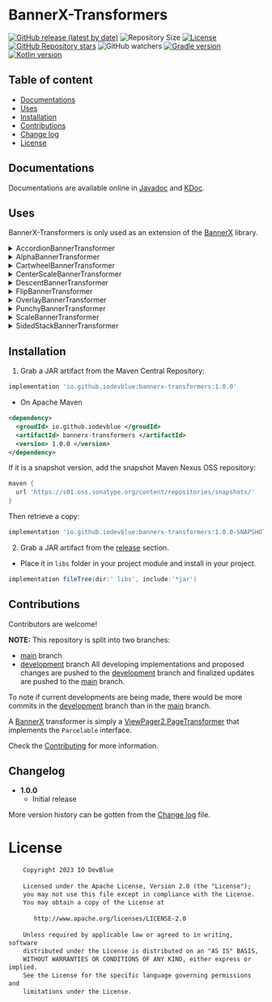 BannerX-Transformers
====================

[<img alt="GitHub release (latest by date)" src="https://img.shields.io/github/v/release/IODevBlue/BannerX-Transformers?label=Current Version&color=2CCCE4&style=for-the-badge&labelColor=0109B6">](https://github.com/IODevBlue/BannerX-Transformers/releases) <img alt="Repository Size" src="https://img.shields.io/github/repo-size/IODevBlue/BannerX-Transformers?color=2CCCE4&style=for-the-badge&labelColor=0109B6"> [<img alt="License" src="https://img.shields.io/github/license/IODevBlue/BannerX-Transformers?color=2CCCE4&style=for-the-badge&labelColor=0109B6">](http://www.apache.org/licenses/LICENSE-2.0) [<img alt="GitHub Repository stars" src="https://img.shields.io/github/stars/IODevBlue/BannerX-Transformers?color=2CCCE4&style=for-the-badge&labelColor=0109B6">](https://github.com/IODevBlue/BannerX-Transformers/stargazers)
<img alt="GitHub watchers" src="https://img.shields.io/github/watchers/IODevBlue/BannerX-Transformers?label=Repository Watchers&color=2CCCE4&style=for-the-badge&labelColor=0109B6"> [<img alt="Gradle version" src="https://img.shields.io/static/v1?label=Gradle version&message=7.5.1&color=2CCCE4&style=for-the-badge&labelColor=0109B6">](https://docs.gradle.org/7.5.1/release-notes) [<img alt="Kotlin version" src="https://img.shields.io/static/v1?label=Kotlin version&message=1.7.10&color=2CCCE4&style=for-the-badge&labelColor=0109B6">](https://KOTLINlang.org/docs/whatsnew1720)

Table of content
----------------
- [Documentations](https://github.com/IODevBlue/BannerX-Transformers/tree/main#documentations)
- [Uses](https://github.com/IODevBlue/BannerX-Transformerstree/main#uses)
- [Installation](https://github.com/IODevBlue/BannerX-Transformerstree/main#installation)
- [Contributions](https://github.com/IODevBlue/BannerX-Transformerstree/main#contributions)
- [Change log](https://github.com/IODevBlue/BannerX-Transformerstree/main#change-log)
- [License](https://github.com/IODevBlue/BannerX-Transformerstree/main#license)

Documentations
--------------
Documentations are available online in [Javadoc](https://raw.githack.com/IODevBlue/BannerX-Transformers/main/_docs/javadoc/index.html) and [KDoc](https://raw.githack.com/IODevBlue/BannerX-Transformers/main/_docs/html/index.html).

Uses
----
BannerX-Transformers is only used as an extension of the [BannerX](https://github.com/IODevBlue/BannerX) library.

<details>
  <summary>AccordionBannerTransformer</summary>
  <p align="center"><img src="https://github.com/IODevBlue/sample-previews/blob/main/api/android/bannerx-transformers/accordion.gif" alt="AccordionBannerTransformer"></p>
</details>

<details>
  <summary>AlphaBannerTransformer</summary>
  <p align="center"><img src="https://github.com/IODevBlue/sample-previews/blob/main/api/android/bannerx-transformers/alpha.gif" alt="AlphaBannerTransformer"></p>
</details>

<details>
  <summary>CartwheelBannerTransformer</summary>
  <p align="center"><img src="https://github.com/IODevBlue/sample-previews/blob/main/api/android/bannerx-transformers/cartwheel.gif" alt="CartwheelBannerTransformer"></p>
</details>

<details>
  <summary>CenterScaleBannerTransformer</summary>
  <p align="center"><img src="https://github.com/IODevBlue/sample-previews/blob/main/api/android/bannerx-transformers/centerscale.gif" alt="CenterScaleBannerTransformer"></p>
</details>

<details>
  <summary>DescentBannerTransformer</summary>
  <p align="center"><img src="https://github.com/IODevBlue/sample-previews/blob/main/api/android/bannerx-transformers/descent.gif" alt="DescentBannerTransformer"></p>
</details>

<details>
  <summary>FlipBannerTransformer</summary>
  <p align="center"><img src="https://github.com/IODevBlue/sample-previews/blob/main/api/android/bannerx-transformers/flip.gif" alt="FlipBannerTransformer"></p>
</details>

<details>
  <summary>OverlayBannerTransformer</summary>
  <p align="center"><img src="https://github.com/IODevBlue/sample-previews/blob/main/api/android/bannerx-transformers/overlay.gif" alt="OverlayBannerTransformer"></p>
</details>

<details>
  <summary>PunchyBannerTransformer</summary>
  <p align="center"><img src="https://github.com/IODevBlue/sample-previews/blob/main/api/android/bannerx-transformers/punchy.gif" alt="PunchyBannerTransformer"></p>
</details>

<details>
  <summary>ScaleBannerTransformer</summary>
  <p align="center"><img src="https://github.com/IODevBlue/sample-previews/blob/main/api/android/bannerx-transformers/scale.gif" alt="ScaleBannerTransformer"></p>
</details>

<details>
  <summary>SidedStackBannerTransformer</summary>
  <p align="center"><img src="https://github.com/IODevBlue/sample-previews/blob/main/api/android/bannerx-transformers/sidedstack.gif" alt="SidedStackBannerTransformer"></p>
</details>


Installation
------------
1. Grab a JAR artifact from the Maven Central Repository:
```GROOVY
implementation 'io.github.iodevblue:bannerx-transformers:1.0.0'
```
- On Apache Maven
```XML
<dependency>
  <groudId> io.github.iodevblue </groudId>
  <artifactId> bannerx-transformers </artifactId>
  <version> 1.0.0 </version>
</dependency>
```
If it is a snapshot version, add the snapshot Maven Nexus OSS repository:
```GROOVY
maven {   
  url 'https://s01.oss.sonatype.org/content/repositories/snapshots/'
}
```
Then retrieve a copy:
```GROOVY
implementation 'io.github.iodevblue:bannerx-transformers:1.0.0-SNAPSHOT'
```

2. Grab a JAR artifact from the [release](https://github.com/IODevBlue/BannerX-Transformers/releases) section.
- Place it in `libs` folder in your project module and install in your project.
```GROOVY
implementation fileTree(dir:' libs', include:'*jar')
```

Contributions
-------------
Contributors are welcome!

**NOTE:** This repository is split into two branches:
- [main](https://github.com/IODevBlue/BannerX-Transformers/tree/main) branch
- [development](https://github.com/IODevBlue/BannerX-Transformers/tree/development) branch
All developing implementations and proposed changes are pushed to the [development](https://github.com/IODevBlue/BannerX-Transformers/tree/development) branch and finalized updates are pushed to the [main](https://github.com/IODevBlue/BannerX-Transformers/tree/main) branch.

To note if current developments are being made, there would be more commits in the [development](https://github.com/IODevBlue/BannerX-Transformers/tree/development) branch than in the [main](https://github.com/IODevBlue/BannerX-Transformers/tree/main) branch.

A [BannerX](https://github.com/IODevBlue/BannerX) transformer is simply a [ViewPager2.PageTransformer](https://developer.android.com/reference/kotlin/androidx/viewpager2/widget/ViewPager2.PageTransformer) that implements the `Parcelable` interface.

Check the [Contributing](https://github.com/IODevBlue/BannerX-Transformers/blob/development/CONTRIBUTING.md) for more information.


Changelog
---------
* **1.0.0**
    * Initial release

More version history can be gotten from the [Change log](https://github.com/IODevBlue/BannerX-Transformers/blob/main/CHANGELOG.md) file.


License
=======
```
    Copyright 2023 IO DevBlue

    Licensed under the Apache License, Version 2.0 (the "License");
    you may not use this file except in compliance with the License.
    You may obtain a copy of the License at

       http://www.apache.org/licenses/LICENSE-2.0

    Unless required by applicable law or agreed to in writing, software
    distributed under the License is distributed on an "AS IS" BASIS,
    WITHOUT WARRANTIES OR CONDITIONS OF ANY KIND, either express or implied.
    See the License for the specific language governing permissions and
    limitations under the License.
```